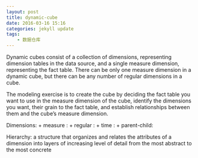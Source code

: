 ```yaml
---
layout: post
title: dynamic-cube
date: 2016-03-16 15:16
categories: jekyll update
tags:
    - 数据仓库
---
```


Dynamic cubes consist of a collection of dimensions, representing dimension tables in the data source, and a single measure dimension, representing the fact table. There can be only one measure dimension in a dynamic cube, but there can be any number of regular dimensions in a cube.

The modeling exercise is to create the cube by deciding the fact table you want to use in the measure dimension of the cube, identify the dimensions you want, their grain to the fact table, and establish relationships between them and the cube’s measure dimension.

Dimensions: 
    + measure : 
    + regular :
    + time :
    + parent-child:
        
Hierarchy:
    a structure that organizes and relates the attributes of a dimension into layers of increasing level of detail from the most abstract to the most concrete
